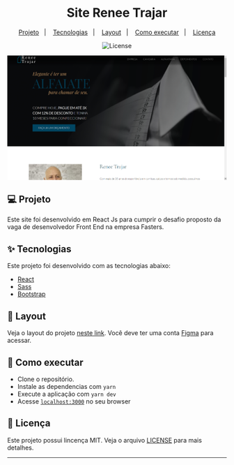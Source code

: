 <h1 align="center">Site Renee Trajar</h1>

<p align="center">
  <a href="#-Project">Projeto</a>&nbsp;&nbsp;&nbsp;|&nbsp;&nbsp;&nbsp;
  <a href="#-Technologies">Tecnologias</a>&nbsp;&nbsp;&nbsp;|&nbsp;&nbsp;&nbsp;
  <a href="#-Layout">Layout</a>&nbsp;&nbsp;&nbsp;|&nbsp;&nbsp;&nbsp;
  <a href="#-How-to-execute">Como executar</a>&nbsp;&nbsp;&nbsp;|&nbsp;&nbsp;&nbsp;
  <a href="#-Licence">Licença</a>
</p>

<p align="center">
  <img alt="License" src="https://img.shields.io/static/v1?label=license&message=MIT&color=069446&labelColor=000000">
</p>

<img align="center" src="./src/assets/site.png" slt="ig.news" />

##


## 💻 Projeto

Este site foi desenvolvido em React Js para cumprir o desafio proposto da vaga de desenvolvedor Front End na empresa Fasters.

## ✨ Tecnologias

Este projeto foi desenvolvido com as tecnologias abaixo:

- [React](https://reactjs.org)
- [Sass](https://sass-lang.com)
- [Bootstrap](https://react-bootstrap.github.io/)
## 🔖 Layout

Veja o layout do projeto [neste link](https://www.figma.com/proto/CF2Fe5EiRaWwbThBlEZAMI/Site---Renee-Trajar-NOVO?node-id=104%3A61&viewport=-103%2C-5038%2C1.2973029613494873&scaling=min-zoom&page-id=0%3A1). Você deve ter uma conta [Figma](http://figma.com) para acessar.

## 🚀 Como executar

- Clone o repositório.
- Instale as dependencias com  `yarn`
- Execute a aplicação com `yarn dev`
- Acesse [`localhost:3000`](http://localhost:3000) no seu browser

## 📄 Licença

Este projeto possui lincença MIT. Veja o arquivo [LICENSE](./LICENSE) para mais detalhes.

---

